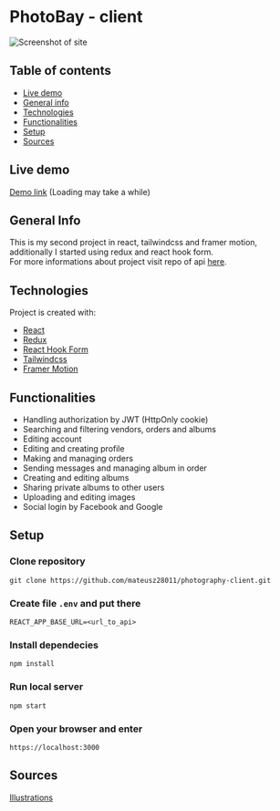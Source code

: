 # PhotoBay - client

![Screenshot of site](https://raw.github.com/mateusz28011/photography-client/main/Photography-client.png)

## Table of contents

- [Live demo](#live-demo)
- [General info](#general-info)
- [Technologies](#technologies)
- [Functionalities](#functionalities)
- [Setup](#setup)
- [Sources](#sources)

## Live demo

[Demo link](https://photography-client.mateuszsiwinski.com/) (Loading may take a while)

## General Info

This is my second project in react, tailwindcss and framer motion, additionally I started using redux and react hook form.\
For more informations about project visit repo of api [here](https://github.com/mateusz28011/photography-api).

## Technologies

Project is created with:

- [React](https://reactjs.org/)
- [Redux](https://redux.js.org/)
- [React Hook Form](https://react-hook-form.com/)
- [Tailwindcss](https://tailwindcss.com/)
- [Framer Motion](https://www.framer.com/motion/)

## Functionalities

- Handling authorization by JWT (HttpOnly cookie)
- Searching and filtering vendors, orders and albums
- Editing account
- Editing and creating profile
- Making and managing orders
- Sending messages and managing album in order
- Creating and editing albums
- Sharing private albums to other users
- Uploading and editing images
- Social login by Facebook and Google

## Setup

### Clone repository
    git clone https://github.com/mateusz28011/photography-client.git
### Create file `.env` and put there
    REACT_APP_BASE_URL=<url_to_api>
### Install dependecies
    npm install
### Run local server
    npm start
### Open your browser and enter
    https://localhost:3000

## Sources

[Illustrations](https://undraw.co/illustrations)
